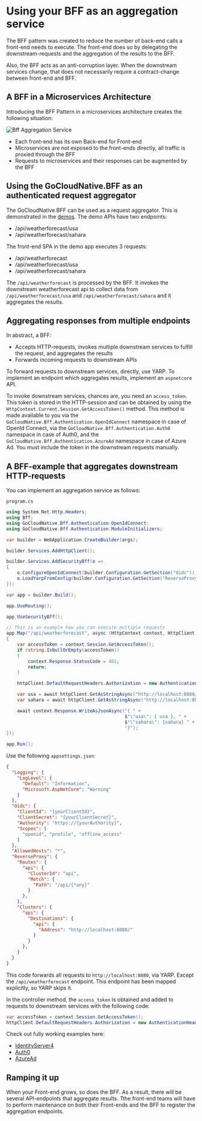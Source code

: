 # Using your BFF as an aggregation service

The BFF pattern was created to reduce the number of back-end calls a front-end needs to execute. The front-end does so by delegating the downstream-requests and the aggregation of the results to the BFF.

Also, the BFF acts as an anti-corruption layer. When the downstream services change, that does not necessarily require a contract-change between front-end and BFF.

## A BFF in a Microservices Architecture

Introducing the BFF Pattern in a microservices architecture creates the following situation:

![Bff Aggregation Service](https://miro.medium.com/v2/resize:fit:720/format:webp/1*7qkKsi2RpsbWT3ChnYW6Vw.png)

* Each front-end has its own Back-end for Front-end
* Microservices are not exposed to the front-ends directly, all traffic is proxied through the BFF
* Requests to microservices and their responses can be augmented by the BFF

## Using the GoCloudNative.BFF as an authenticated request aggregator

The GoCloudNative.BFF can be used as a request aggregator. This is demonstrated in the [demos](https://github.com/thecloudnativewebapp/GoCloudNative.Bff/tree/main/docs/demos). The demo APIs have two endpoints:

* /api/weatherforecast/usa
* /api/weatherforecast/sahara

The front-end SPA in the demo app executes 3 requests:

* /api/weatherforecast
* /api/weatherforecast/usa
* /api/weatherforecast/sahara

The `/api/weatherforecast` is processed by the BFF. It invokes the downstream weatherforecast api to collect data from `/api/weatherforecast/usa` and `/api/weatherforecast/sahara` and it aggregates the results.

## Aggregating responses from multiple endpoints

In abstract, a BFF:

* Accepts HTTP-requests, invokes multiple downstream services to fulfill the request, and aggregates the results 
* Forwards incoming requests to downstream APIs

To forward requests to downstream services, directly, use YARP. To implement an endpoint which aggregates results, implement an `aspnetcore` API. 

To invoke downstream services, chances are, you need an `access_token`. This token is stored in the HTTP-session and can be obtained by using the `HttpContext.Current.Session.GetAccessToken()` method. This method is made available to you via the `GoCloudNative.Bff.Authentication.OpenIdConnect` namespace in case of OpenId Connect, via the `GoCloudNative.Bff.Authentication.Auth0` namespace in case of Auth0, and the `GoCloudNative.Bff.Authentication.AzureAd` namespace in case of Azure Ad. You must include the token in the downstream requests manually. 

## A BFF-example that aggregates downstream HTTP-requests

You can implement an aggregation service as follows:

`program.cs`

```csharp
using System.Net.Http.Headers;
using Bff;
using GoCloudNative.Bff.Authentication.OpenIdConnect;
using GoCloudNative.Bff.Authentication.ModuleInitializers;

var builder = WebApplication.CreateBuilder(args);

builder.Services.AddHttpClient();

builder.Services.AddSecurityBff(o =>
{
    o.ConfigureOpenIdConnect(builder.Configuration.GetSection("Oidc"));
    o.LoadYarpFromConfig(builder.Configuration.GetSection("ReverseProxy"));
});

var app = builder.Build();

app.UseRouting();

app.UseSecurityBff();

// This is an example how you can execute multiple requests 
app.Map("/api/weatherforecast", async (HttpContext context, HttpClient httpClient) =>
{
    var accessToken = context.Session.GetAccessToken();
    if (string.IsNullOrEmpty(accessToken))
    {
        context.Response.StatusCode = 401;
        return;
    }

    httpClient.DefaultRequestHeaders.Authorization = new AuthenticationHeaderValue("Bearer", accessToken);

    var usa = await httpClient.GetAsStringAsync("http://localhost:8080/api/weatherforecast/usa");
    var sahara = await httpClient.GetAsStringAsync("http://localhost:8080/api/weatherforecast/sahara");

    await context.Response.WriteAsJsonAsync("{ " +
                                            $"\"usa\": { usa }, " +
                                            $"\"sahara\": {sahara} " +
                                            "}");
});

app.Run();
```

Use the following `appsettings.json`:

```json
{
  "Logging": {
    "LogLevel": {
      "Default": "Information",
      "Microsoft.AspNetCore": "Warning"
    }
  },
  "Oidc": {
    "ClientId": "{yourClientId}",
    "ClientSecret": "{yourClientSecret}",
    "Authority": "https://{yourAuthority}",
    "Scopes": [
      "openid", "profile", "offline_access"
    ]
  },
  "AllowedHosts": "*",
  "ReverseProxy": {
    "Routes": {
      "api": {
        "ClusterId": "api",
        "Match": {
          "Path": "/api/{*any}"
        }
      },
    },
    "Clusters": {
      "api": {
        "Destinations": {
          "api": {
            "Address": "http://localhost:8080/"
          }
        }
      },
    }
  }
}
```

This code forwards all requests to `http://localhost:8080`, via YARP. Except the `/api/weatherforecast` endpoint. This endpoint has been mapped explicitly, so YARP skips it. 

In the controller method, the `access_token` is obtained and added to requests to downstream services with the following code:

```csharp
var accessToken = context.Session.GetAccessToken();
httpClient.DefaultRequestHeaders.Authorization = new AuthenticationHeaderValue("Bearer", accessToken);
```

Check out fully working examples here:

- [IdentityServer4](https://github.com/thecloudnativewebapp/GoCloudNative.Bff/tree/main/docs/demos/IdentityServer4/src)
- [Auth0](https://github.com/thecloudnativewebapp/GoCloudNative.Bff/tree/main/docs/demos/Auth0/src)
- [AzureAd](https://github.com/thecloudnativewebapp/GoCloudNative.Bff/tree/main/docs/demos/AzureAd/src)

## Ramping it up

When your Front-end grows, so does the BFF. As a result, there will be several API-endpoints that aggregate results. Tthe front-end teams will have to perform maintenance on both their Front-ends and the BFF to register the aggregation endpoints.

